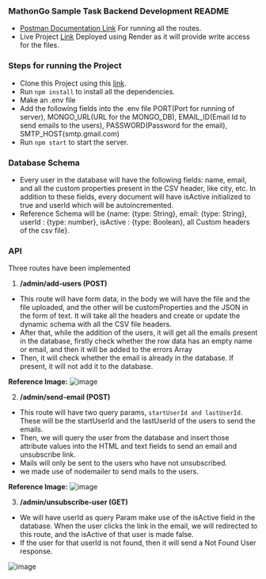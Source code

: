 ### MathonGo Sample Task Backend Development README
* [Postman Documentation Link](https://docs.google.com/document/d/1RZa4Wll3MlXmc75gKgp79sEs3tYkj7Vz0cmi-8ZbGC0/edit?usp=sharing) For running all the routes.
* Live Project [Link](https://mathongo-internshipproject.onrender.com) Deployed using Render as it will provide write access for the files.

### Steps for running the Project

* Clone this Project using this [link](https://github.com/GurudeepRahul/MathonGo_InternshipProject.git).
* Run `npm install` to install all the dependencies.
* Make an .env file
* Add the following fields into the .env file PORT(Port for running of server), MONGO_URL(URL for the MONGO_DB), EMAIL_ID(Email Id to send emails to the users), PASSWORD(Password for the email), SMTP_HOST(smtp.gmail.com)
* Run `npm start` to start the server.

### Database Schema 
* Every user in the database will have the following fields: name, email, and all the custom properties present in the CSV header, like city, etc. In addition to these fields, every document will have isActive initialized to true and userId which will be autoincremented.
* Reference Schema will be {name: {type: String}, email: {type: String}, userId : {type: number}, isActive : {type: Boolean}, all Custom headers of the csv file}.

### API
Three routes have been implemented

1) **/admin/add-users (POST)**

  * This route will have form data, in the body we will have the file and the file uploaded, and the other will be customProperties and the JSON in the form of text. 
    It will take all the headers and create or update the dynamic schema with all the CSV file headers.
  * After that, while the addition of the users, it will get all the emails present in the database, firstly check whether the row data has an empty name or email, and then it will be added to the errors Array
  * Then, it will check whether the email is already in the database. If present, it will not add it to the database.

**Reference Image:**
![image](https://github.com/GurudeepRahul/MathonGo_InternshipProject/assets/87088087/5cc160b2-7251-4aac-ac19-f1ab1c8ffb40)


2) **/admin/send-email (POST)**

  * This route will have two query params, `startUserId and lastUserId`. These will be the startUserId and the lastUserId of the users to send the emails.
  * Then, we will query the user from the database and insert those attribute values into the HTML and text fields to send an email and unsubscribe link.
  * Mails will only be sent to the users who have not unsubscribed.
  * we made use of nodemailer to send mails to the users. 

**Reference Image:**
![image](https://github.com/GurudeepRahul/MathonGo_InternshipProject/assets/87088087/9b03b117-cc69-4ca5-8558-ac51d40dda41)

3) **/admin/unsubscribe-user (GET)**

  * We will have userId as query Param make use of the isActive field in the database. When the user clicks the link in the email, we will redirected to this route, and the isActive of that user is made false.
  * If the user for that userId is not found, then it will send a Not Found User response.

![image](https://github.com/GurudeepRahul/MathonGo_InternshipProject/assets/87088087/e11b622a-f02a-44db-a5d5-b78da8914e4e)

